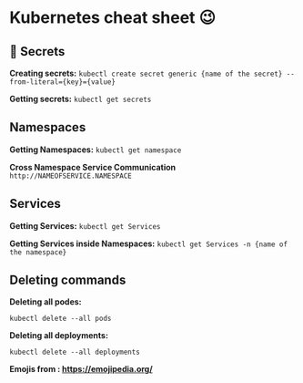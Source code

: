 # Kubernetes cheat sheet 😉 

 ## 🤫 Secrets
  **Creating secrets:**
  `kubectl create secret generic {name of the secret} --from-literal={key}={value}`
  
  **Getting secrets:**
  `kubectl get secrets`
  
  ## Namespaces
   **Getting Namespaces:**
  `kubectl get namespace`
  
   **Cross Namespace Service Communication**
   `http://NAMEOFSERVICE.NAMESPACE`
   
  ## Services
   **Getting Services:**
  `kubectl get Services`
  
   **Getting Services inside Namespaces:**
  `kubectl get Services -n {name of the namespace}`
  
## Deleting commands
  **Deleting all podes:**

  `kubectl delete --all pods`

  **Deleting all deployments:**

  `kubectl delete --all deployments`
  
__Emojis from : https://emojipedia.org/__
